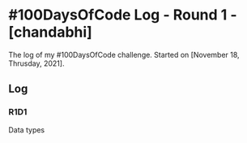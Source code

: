 # #100DaysOfCode Log - Round 1 - [chandabhi]

The log of my #100DaysOfCode challenge. Started on [November 18, Thrusday, 2021].

## Log

### R1D1 
Data types
